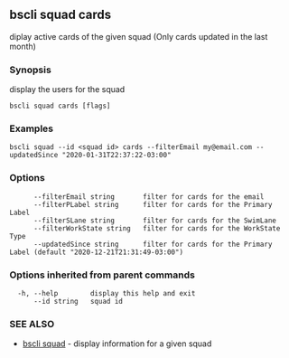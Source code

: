## bscli squad cards

diplay active cards of the given squad (Only cards updated in the last month)

### Synopsis

display the users for the squad
	

```
bscli squad cards [flags]
```

### Examples

```
bscli squad --id <squad id> cards --filterEmail my@email.com --updatedSince "2020-01-31T22:37:22-03:00" 
```

### Options

```
      --filterEmail string       filter for cards for the email
      --filterPLabel string      filter for cards for the Primary Label
      --filterSLane string       filter for cards for the SwimLane
      --filterWorkState string   filter for cards for the WorkState Type
      --updatedSince string      filter for cards for the Primary Label (default "2020-12-21T21:31:49-03:00")
```

### Options inherited from parent commands

```
  -h, --help        display this help and exit
      --id string   squad id
```

### SEE ALSO

* [bscli squad](bscli_squad.md)	 - display information for a given squad


